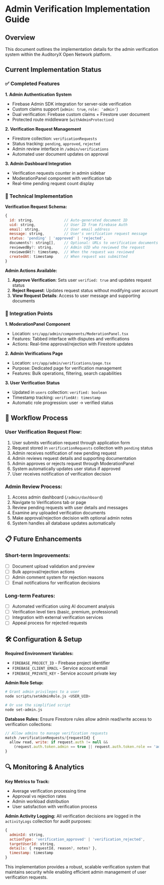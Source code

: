# Admin Verification Implementation Guide

## Overview
This document outlines the implementation details for the admin verification system within the AuditoryX Open Network platform.

## Current Implementation Status

### ✅ Completed Features

**1. Admin Authentication System**
- Firebase Admin SDK integration for server-side verification
- Custom claims support (`admin: true`, `role: 'admin'`)
- Dual verification: Firebase custom claims + Firestore user document
- Protected route middleware (`withAdminProtection`)

**2. Verification Request Management**
- Firestore collection: `verificationRequests`
- Status tracking: `pending`, `approved`, `rejected`
- Admin review interface in `/admin/verifications`
- Automated user document updates on approval

**3. Admin Dashboard Integration**
- Verification requests counter in admin sidebar
- ModerationPanel component with verification tab
- Real-time pending request count display

### 🔧 Technical Implementation

**Verification Request Schema:**
```javascript
{
  id: string,              // Auto-generated document ID
  uid: string,             // User ID from Firebase Auth
  email: string,           // User email address
  message: string,         // User's verification request message
  status: 'pending' | 'approved' | 'rejected',
  documents?: string[],    // Optional: URLs to verification documents
  reviewedBy?: string,     // Admin UID who reviewed the request
  reviewedAt?: timestamp,  // When the request was reviewed
  createdAt: timestamp     // When request was submitted
}
```

**Admin Actions Available:**
1. **Approve Verification**: Sets user `verified: true` and updates request status
2. **Reject Request**: Updates request status without modifying user account
3. **View Request Details**: Access to user message and supporting documents

### 🎯 Integration Points

**1. ModerationPanel Component**
- Location: `src/app/admin/components/ModerationPanel.tsx`
- Features: Tabbed interface with disputes and verifications
- Actions: Real-time approval/rejection with Firestore updates

**2. Admin Verifications Page**
- Location: `src/app/admin/verifications/page.tsx`
- Purpose: Dedicated page for verification management
- Features: Bulk operations, filtering, search capabilities

**3. User Verification Status**
- Updated in `users` collection: `verified: boolean`
- Timestamp tracking: `verifiedAt: timestamp`
- Automatic role progression: user → verified status

## 🔄 Workflow Process

### User Verification Request Flow:
1. User submits verification request through application form
2. Request stored in `verificationRequests` collection with `pending` status
3. Admin receives notification of new pending request
4. Admin reviews request details and supporting documentation
5. Admin approves or rejects request through ModerationPanel
6. System automatically updates user status if approved
7. User receives notification of verification decision

### Admin Review Process:
1. Access admin dashboard (`/admin/dashboard`)
2. Navigate to Verifications tab or page
3. Review pending requests with user details and messages
4. Examine any uploaded verification documents
5. Make approval/rejection decision with optional admin notes
6. System handles all database updates automatically

## 📋 Future Enhancements

### Short-term Improvements:
- [ ] Document upload validation and preview
- [ ] Bulk approval/rejection actions
- [ ] Admin comment system for rejection reasons
- [ ] Email notifications for verification decisions

### Long-term Features:
- [ ] Automated verification using AI document analysis
- [ ] Verification level tiers (basic, premium, professional)
- [ ] Integration with external verification services
- [ ] Appeal process for rejected requests

## 🛠️ Configuration & Setup

**Required Environment Variables:**
- `FIREBASE_PROJECT_ID` - Firebase project identifier
- `FIREBASE_CLIENT_EMAIL` - Service account email
- `FIREBASE_PRIVATE_KEY` - Service account private key

**Admin Role Setup:**
```bash
# Grant admin privileges to a user
node scripts/setAdminRole.js <USER_UID>

# Or use the simplified script
node set-admin.js
```

**Database Rules:**
Ensure Firestore rules allow admin read/write access to verification collections:
```javascript
// Allow admins to manage verification requests
match /verificationRequests/{requestId} {
  allow read, write: if request.auth != null && 
    (request.auth.token.admin == true || request.auth.token.role == 'admin');
}
```

## 🔍 Monitoring & Analytics

**Key Metrics to Track:**
- Average verification processing time
- Approval vs rejection rates
- Admin workload distribution
- User satisfaction with verification process

**Admin Activity Logging:**
All verification decisions are logged in the `activityLogs` collection for audit purposes:
```javascript
{
  adminId: string,
  actionType: 'verification_approved' | 'verification_rejected',
  targetUserId: string,
  details: { requestId, reason?, notes? },
  timestamp: timestamp
}
```

This implementation provides a robust, scalable verification system that maintains security while enabling efficient admin management of user verification requests.